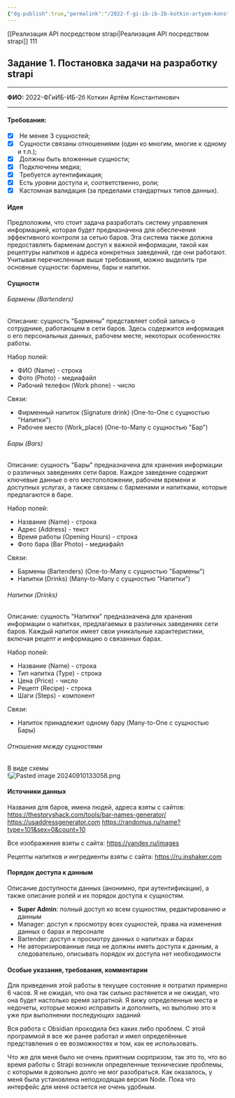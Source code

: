 ```yaml
---
{"dg-publish":true,"permalink":"/2022-f-gi-ib-ib-2b-kotkin-artyom-konstantinovich/","tags":["gardenEntry"]}
---
```


[[Реализация API посредством strapi\|Реализация API посредством strapi]]
111
## Задание 1. Постановка задачи на разработку strapi

---

**ФИО:** 2022-ФГиИБ-ИБ-2б Коткин Артём Константинович

---
 
#### Требования:

- [x]  Не менее 3 сущностей;
- [x]  Сущности связаны отношениями (один ко многим, многие к одному и т.п.);
- [x]  Должны быть вложенные сущности;
- [x]  Подключены медиа;
- [x]  Требуется аутентификация;
- [x]  Есть уровни доступа и, соответственно, роли;
- [x]  Кастомная валидация (за пределами стандартных типов данных).

#### Идея

Предположим, что стоит задача разработать систему управления информацией, которая будет предназначена для обеспечения эффективного контроля за сетью баров. Эта система также должна предоставлять барменам доступ к важной информации, такой как рецептуры напитков и адреса конкретных заведений, где они работают. Учитывая перечисленные выше требования, можно выделить три основные сущности: бармены, бары и напитки.

#### Сущности

###### Бармены (Bartenders)
Описание: сущность "Бармены" представляет собой запись о сотруднике, работающем в сети баров. Здесь содержится информация о его персональных данных, рабочем месте, некоторых особенностях работы.

Набор полей:
- ФИО (Name) - строка
- Фото (Photo) - медиафайл
- Рабочий телефон (Work phone) - число

Связи:
- Фирменный напиток (Signature drink) (One-to-One с сущностью "Напитки")
- Рабочее место (Work_place) (One-to-Many с сущностью "Бар")


###### Бары (Bars)
Описание: сущность "Бары" предназначена для хранения информации о различных заведениях сети баров. Каждое заведение содержит ключевые данные о его местоположении, рабочем времени и доступных услугах, а также связаны с барменами и напитками, которые предлагаются в баре.

Набор полей:
- Название (Name) - строка
- Адрес (Address) - текст
- Время работы (Opening Hours) - строка
- Фото бара (Bar Photo) - медиафайл
	
Связи:
- Бармены (Bartenders) (One-to-Many с сущностью "Бармены")
- Напитки (Drinks) (Many-to-Many с сущностью "Напитки")


###### Напитки (Drinks)
Описание: сущность "Напитки" предназначена для хранения информации о напитках, предлагаемых в различных заведениях сети баров. Каждый напиток имеет свои уникальные характеристики, включая рецепт и информацию о связанных барах.

Набор полей:
- Название (Name) - строка
- Тип напитка (Type) - строка
- Цена (Price) - число
- Рецепт (Recipe) - строка
- Шаги (Steps) - компонент

Связи:
- Напиток принадлежит одному бару (Many-to-One с сущностью Бары)


###### Отношения между сущностями

В виде схемы  
!![Pasted image 20240910133058.png](/img/user/Pasted%20image%2020240910133058.png)
#### Источники данных
Названия для баров, имена людей, адреса взяты с сайтов:
https://thestoryshack.com/tools/bar-names-generator/
https://usaddressgenerator.com
https://randomus.ru/name?type=101&sex=0&count=10

Все изображения взяты с сайта: https://yandex.ru/images

Рецепты напитков и ингредиенты взяты с сайта: https://ru.inshaker.com



#### Порядок доступа к данным

Описание доступности данных (анонимно, при аутентификации), а также описание ролей и их порядок доступа к сущностям.

- **Super Admin**: полный доступ ко всем сущностям, редактированию и данным
- Manager: доступ к просмотру всех сущностей, права на изменения данных о барах и персонале
- Bartender: доступ к просмотру данных о напитках и барах
- Не авторизированные лица не должны иметь доступа к данным, а следовательно, описывать порядок их доступа нет необходимости


#### Особые указания, требования, комментарии
Для приведения этой работы в текущее состояние я потратил примерно 6 часов. Я не ожидал, что она так сильно растянется и не ожидал, что она будет настолько время затратной. Я вижу определенные места и недочеты, которые можно исправить и дополнить, но выполню это я уже при выполнении последующих заданий

Вся работа с Obsidian проходила без каких либо проблем. С этой программой я все же ранее работал и имел определённые представления о ее возможностях и том, как ее использовать.

Что же для меня было не очень приятным сюрпризом, так это то, что во время работы с  Strapi возникли определенные технические проблемы, с которыми я довольно долго не мог разобраться. Как оказалось, у меня была установлена неподходящая версия Node. Пока что интерфейс для меня остается не очень удобным.

